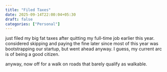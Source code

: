 ```yaml
---
title: "Filed Taxes"
date: 2025-09-14T22:00:04+05:30
draft: false
categories: ["Personal"]
---
```


just filed my big fat taxes after quitting my full-time job earlier this year. considered skipping and paying the fine later since most of this year was bootstrapping our startup, but went ahead anyway. I guess, my current arc is of being a good citizen.


anyway, now off for a walk on roads that barely qualify as walkable.
